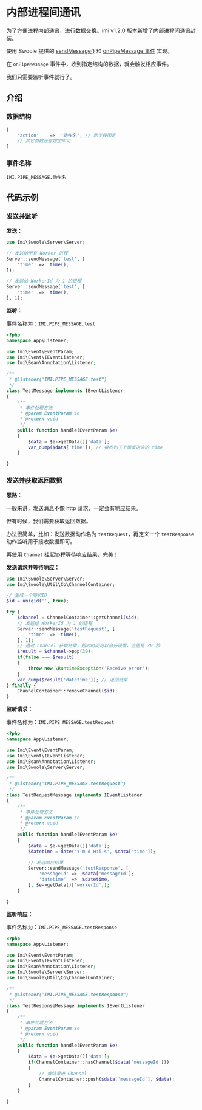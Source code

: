 # 内部进程间通讯

为了方便进程内部通讯，进行数据交换。imi v1.2.0 版本新增了内部进程间通讯封装。

使用 Swoole 提供的 [sendMessage()](http://wiki.swoole.com/#/server/methods?id=sendmessage) 和 [onPipeMessage 事件](http://wiki.swoole.com/#/server/events?id=onpipemessage) 实现。

在 `onPipeMessage` 事件中，收到指定结构的数据，就会触发相应事件。

我们只需要监听事件就行了。

## 介绍

### 数据结构

```php
[
    'action'    =>  '动作名', // 此字段固定
    // 其它参数任意增加即可
]
```

### 事件名称

`IMI.PIPE_MESSAGE.动作名`

## 代码示例

### 发送并监听

**发送：**

```php
use Imi\Swoole\Server\Server;

// 发送给所有 Worker 进程
Server::sendMessage('test', [
    'time'  =>  time(),
]);

// 发送给 WorkerId 为 1 的进程
Server::sendMessage('test', [
    'time'  =>  time(),
], 1);
```

**监听：**

事件名称为：`IMI.PIPE_MESSAGE.test`

```php
<?php
namespace App\Listener;

use Imi\Event\EventParam;
use Imi\Event\IEventListener;
use Imi\Bean\Annotation\Listener;

/**
 * @Listener("IMI.PIPE_MESSAGE.test")
 */
class TestMessage implements IEventListener
{
    /**
     * 事件处理方法
     * @param EventParam $e
     * @return void
     */
    public function handle(EventParam $e)
    {
        $data = $e->getData()['data'];
        var_dump($data['time']); // 接收到了上面发送来的 time
    }

}
```

### 发送并获取返回数据

**思路：**

一般来讲，发送消息不像 http 请求，一定会有响应结果。

但有时候，我们需要获取返回数据。

办法很简单，比如：发送数据动作名为 `testRequest`，再定义一个 `testResponse` 动作监听用于接收数据即可。

再使用 `Channel` 挂起协程等待响应结果，完美！

**发送请求并等待响应：**

```php
use Imi\Swoole\Server\Server;
use Imi\Swoole\Util\Co\ChannelContainer;

// 生成一个随机ID
$id = uniqid('', true);

try {
    $channel = ChannelContainer::getChannel($id);
    // 发送给 WorkerId 为 1 的进程
    Server::sendMessage('testRequest', [
        'time'  =>  time(),
    ], 1);
    // 通过 Channel 获取结果，超时时间可以自行设置，这里是 30 秒
    $result = $channel->pop(30);
    if(false === $result)
    {
        throw new \RuntimeException('Receive error');
    }
    var_dump($result['datetime']); // 返回结果
} finally {
    ChannelContainer::removeChannel($id);
}
```

**监听请求：**

事件名称为：`IMI.PIPE_MESSAGE.testRequest`

```php
<?php
namespace App\Listener;

use Imi\Event\EventParam;
use Imi\Event\IEventListener;
use Imi\Bean\Annotation\Listener;
use Imi\Swoole\Server\Server;

/**
 * @Listener("IMI.PIPE_MESSAGE.testRequest")
 */
class TestRequestMessage implements IEventListener
{
    /**
     * 事件处理方法
     * @param EventParam $e
     * @return void
     */
    public function handle(EventParam $e)
    {
        $data = $e->getData()['data'];
        $datetime = date('Y-m-d H:i:s', $data['time']);

        // 发送响应结果
        Server::sendMessage('testResponse', [
            'messageId' =>  $data['messageId'];
            'datetime'  =>  $datetime,
        ], $e->getData()['workerId']);
    }

}
```

**监听响应：**

事件名称为：`IMI.PIPE_MESSAGE.testResponse`

```php
<?php
namespace App\Listener;

use Imi\Event\EventParam;
use Imi\Event\IEventListener;
use Imi\Bean\Annotation\Listener;
use Imi\Swoole\Server\Server;
use Imi\Swoole\Util\Co\ChannelContainer;

/**
 * @Listener("IMI.PIPE_MESSAGE.testResponse")
 */
class TestResponseMessage implements IEventListener
{
    /**
     * 事件处理方法
     * @param EventParam $e
     * @return void
     */
    public function handle(EventParam $e)
    {
        $data = $e->getData()['data'];
        if(ChannelContainer::hasChannel($data['messageId']))
        {
            // 推结果进 Channel
            ChannelContainer::push($data['messageId'], $data);
        }
    }

}
```

